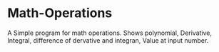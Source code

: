 # Math-Operations
A Simple program for math operations.
Shows polynomial, Derivative, Integral, difference of dervative and integran, Value at input number.  

